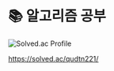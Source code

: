 # 📚 알고리즘 공부
![Solved.ac Profile](http://mazassumnida.wtf/api/v2/generate_badge?boj=qudtn221)

https://solved.ac/qudtn221/
